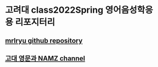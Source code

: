# 고려대 class2022Spring 영어음성학응용 리포지터리
## [mrlryu github repository](https://github.com/mr1ryu/hsnam95)
## [고대 영문과 NAMZ channel](https://www.youtube.com/channel/UCKHB0ZiTVk8qUdqhVtnCUrA)

